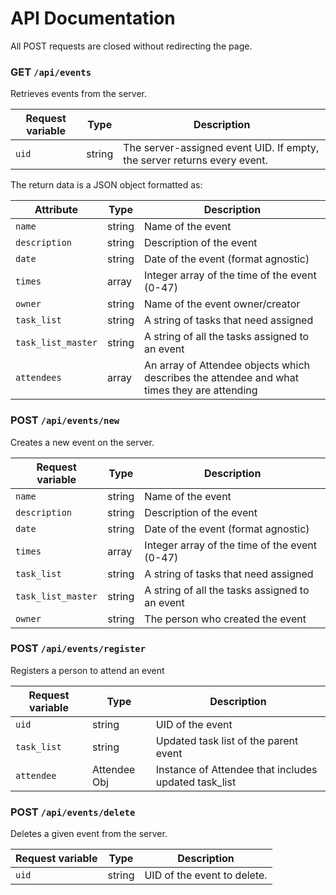 # API Documentation

All POST requests are closed without redirecting the page.

### GET `/api/events`
Retrieves events from the server.

| Request variable | Type | Description | 
| --- | --- | --- |
| `uid` | string | The server-assigned event UID. If empty, the server returns every event. |

The return data is a JSON object formatted as:

| Attribute | Type | Description | 
| --- | --- | --- |
| `name` | string | Name of the event |
| `description` | string | Description of the event |
| `date` | string | Date of the event (format agnostic) |
| `times` | array | Integer array of the time of the event (0-47) |
| `owner` | string | Name of the event owner/creator |
| `task_list` | string | A string of tasks that need assigned |
| `task_list_master` | string | A string of all the tasks assigned to an event |
| `attendees` | array | An array of Attendee objects which describes the attendee and what times they are attending |

### POST `/api/events/new`
Creates a new event on the server.

| Request variable | Type | Description | 
| --- | --- | --- |
| `name` | string | Name of the event |
| `description` | string | Description of the event |
| `date` | string | Date of the event (format agnostic) |
| `times` | array | Integer array of the time of the event (0-47) |
| `task_list` | string | A string of tasks that need assigned |
| `task_list_master` | string | A string of all the tasks assigned to an event |
| `owner` | string | The person who created the event |

### POST `/api/events/register`

Registers a person to attend an event

| Request variable | Type | Description | 
| --- | --- | --- |
| `uid` | string | UID of the event |
| `task_list` | string | Updated task list of the parent event |
| `attendee` | Attendee Obj | Instance of Attendee that includes updated task_list |

### POST `/api/events/delete`
Deletes a given event from the server.

| Request variable | Type | Description | 
| --- | --- | --- |
| `uid` | string | UID of the event to delete. |
